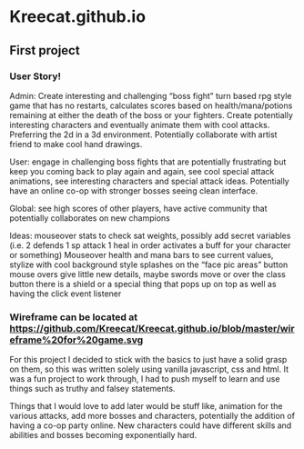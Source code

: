 # Kreecat.github.io
## First project

### User Story!

Admin: Create interesting and challenging “boss fight” turn based rpg style game that has no restarts, calculates scores based on health/mana/potions remaining at either the death of the boss or your fighters. Create potentially interesting characters and eventually animate them with cool attacks. Preferring the 2d in a 3d environment. Potentially collaborate with artist friend to make cool hand drawings. 

User: engage in challenging boss fights that are potentially frustrating but keep you coming back to play again and again, see cool special attack animations, see interesting characters and special attack ideas. Potentially have an online co-op with stronger bosses seeing clean interface.

Global: see high scores of other players, have active community that potentially collaborates on new champions

Ideas: mouseover stats to check sat weights, possibly add secret variables (i.e. 2 defends 1 sp attack 1 heal in order activates a buff for your character or something)
Mouseover health and mana bars to see current values, stylize with cool background style splashes on the “face pic areas” button mouse overs give little new details, maybe swords move or over the class button there is a shield or a special thing that pops up on top as well as having the click event listener 


### Wireframe can be located at https://github.com/Kreecat/Kreecat.github.io/blob/master/wireframe%20for%20game.svg

For this project I decided to stick with the basics to just have a solid grasp on them, so this was written solely using vanilla javascript, css and html. It was a fun project to work through, I had to push myself to learn and use things such as truthy and falsey statements. 

Things that I would love to add later would be stuff like, animation for the various attacks, add more bosses and characters, potentially the addition of having a co-op party online. New characters could have different skills and abilities and bosses becoming exponentially hard. 
